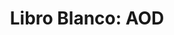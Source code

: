 ---
title: 'Libro Blanco: AOD'
description: 'La AOD española: diagnóstico sobre su calidad y cantida'
link: /documentos/241011-Informe-CIECODE-AOD.pdf
tags:
    - coherencia-de-politicas
    - aod
    - libro-blanco-del-desarrollo
createdAt: 2025-08-22
---